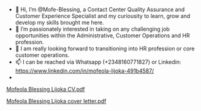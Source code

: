 - 👋 Hi, I’m @Mofe-Blessing, a Contact Center Quality Assurance and Customer Experience Specialist and my curiousity to learn, grow and develop my skills brought me here.
- 👀 I’m passionately interested in taking on any challenging job opportunities within the Administrative, Customer Operations and HR profession.
- 🌱 I am really looking forward to transitioning into HR profession or core customer operations.
- 📫 I can be reached via Whatsapp (+2348160771827) or Linkedin: https://www.linkedin.com/in/mofeola-lijoka-491b4587/
- 
[Mofeola Blessing Lijoka CV.pdf](https://github.com/Mofe-Blessing/Mofe-Blessing/files/9732567/Mofeola.Blessing.Lijoka.CV.pdf)

[Mofeola Blessing Lijoka cover letter.pdf](https://github.com/Mofe-Blessing/Mofe-Blessing/files/9732571/Mofeola.Blessing.Lijoka.cover.letter.pdf)
